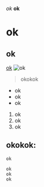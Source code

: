 *ok*
**ok**
# ok
## ok
[ok](http://google.com)
![ok](https://stuartcollection.ucsd.edu/_images/artists/hawkinson-bear/Main_hawkinson-01.jpg)
> okokok

* ok
* ok
* ok

1. ok
2. ok
3. ok

okokok:
---

`ok`

```
ok
ok
ok
```
